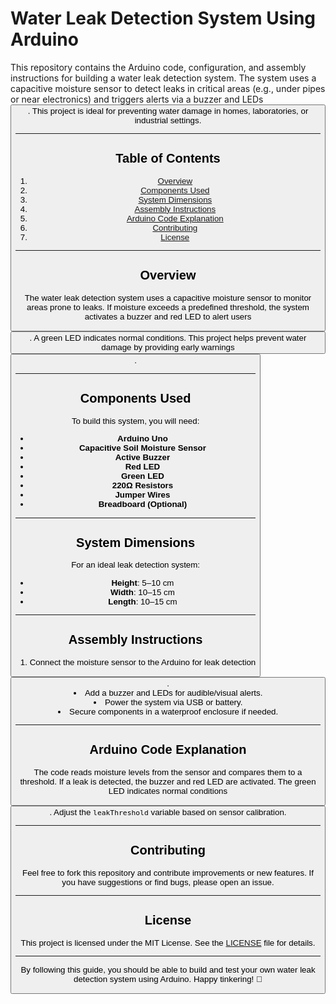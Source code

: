 # Water Leak Detection System Using Arduino

This repository contains the Arduino code, configuration, and assembly instructions for building a water leak detection system. The system uses a capacitive moisture sensor to detect leaks in critical areas (e.g., under pipes or near electronics) and triggers alerts via a buzzer and LEDs <button class="citation-flag" data-index="1">. This project is ideal for preventing water damage in homes, laboratories, or industrial settings.

---

## Table of Contents
1. [Overview](#overview)
2. [Components Used](#components-used)
3. [System Dimensions](#system-dimensions)
4. [Assembly Instructions](#assembly-instructions)
5. [Arduino Code Explanation](#arduino-code-explanation)
6. [Contributing](#contributing)
7. [License](#license)

---

## Overview
The water leak detection system uses a capacitive moisture sensor to monitor areas prone to leaks. If moisture exceeds a predefined threshold, the system activates a buzzer and red LED to alert users <button class="citation-flag" data-index="1">. A green LED indicates normal conditions. This project helps prevent water damage by providing early warnings <button class="citation-flag" data-index="4">.

---

## Components Used
To build this system, you will need:
- **Arduino Uno**
- **Capacitive Soil Moisture Sensor**
- **Active Buzzer**
- **Red LED**
- **Green LED**
- **220Ω Resistors**
- **Jumper Wires**
- **Breadboard (Optional)**

---

## System Dimensions
For an ideal leak detection system:
- **Height**: 5–10 cm
- **Width**: 10–15 cm
- **Length**: 10–15 cm

---

## Assembly Instructions
1. Connect the moisture sensor to the Arduino for leak detection <button class="citation-flag" data-index="1">.
2. Add a buzzer and LEDs for audible/visual alerts.
3. Power the system via USB or battery.
4. Secure components in a waterproof enclosure if needed.

---

## Arduino Code Explanation
The code reads moisture levels from the sensor and compares them to a threshold. If a leak is detected, the buzzer and red LED are activated. The green LED indicates normal conditions <button class="citation-flag" data-index="1">. Adjust the `leakThreshold` variable based on sensor calibration.

---

## Contributing
Feel free to fork this repository and contribute improvements or new features. If you have suggestions or find bugs, please open an issue.

---

## License
This project is licensed under the MIT License. See the [LICENSE](LICENSE) file for details.

---

By following this guide, you should be able to build and test your own water leak detection system using Arduino. Happy tinkering! 🚀
